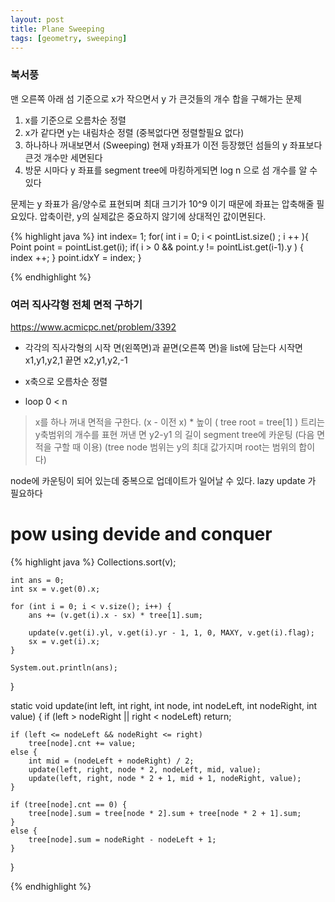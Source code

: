 ```yaml
---
layout: post
title: Plane Sweeping
tags: [geometry, sweeping]
---
```

### 북서풍
맨 오른쪽 아래 섬 기준으로 x가 작으면서 y 가 큰것들의 개수 합을 구해가는 문제

1. x를 기준으로 오름차순 정렬
2. x가 같다면 y는 내림차순 정렬 (중복없다면 정렬할필요 없다)
3. 하나하나 꺼내보면서 (Sweeping) 현재 y좌표가 이전 등장했던 섬들의 y 좌표보다 큰것 개수만 세면된다
4. 방문 시마다 y 좌표를 segment tree에 마킹하게되면 log n 으로 섬 개수를 알 수 있다

문제는 y 좌표가 음/양수로 표현되며 최대 크기가 10^9 이기 때문에 좌표는 압축해줄 필요있다.
압축이란, y의 실제값은 중요하지 않기에 상대적인 값이면된다.

{% highlight java %}
int index= 1;
for( int i = 0; i < pointList.size() ; i ++ ){
    Point point = pointList.get(i);
    if( i > 0 && point.y != pointList.get(i-1).y ) {
        index ++;
    }
    point.idxY = index;
}

{% endhighlight %}


### 여러 직사각형 전체 면적 구하기 
https://www.acmicpc.net/problem/3392

- 각각의 직사각형의 시작 면(왼쪽면)과 끝면(오른쪽 면)을 list에 담는다
시작면 x1,y1,y2,1
끝면 x2,y1,y2,-1

- x축으로 오름차순 정렬

- loop 0 < n
> x를 하나 꺼내  면적을 구한다.
(x - 이전 x) * 높이 ( tree root = tree[1] ) 트리는 y축범위의 개수를 표현
> 꺼낸 면 y2-y1 의 길이 segment tree에 카운팅 (다음 면적을 구할 때 이용) 
(tree node 범위는  y의 최대 값가지며 root는 범위의 합이다)

node에 카운팅이 되어 있는데 중복으로 업데이트가 일어날 수 있다.
lazy update 가 필요하다

# pow using devide and conquer

{% highlight java %}
 Collections.sort(v);

    int ans = 0;
    int sx = v.get(0).x;

    for (int i = 0; i < v.size(); i++) {
        ans += (v.get(i).x - sx) * tree[1].sum;
        
        update(v.get(i).yl, v.get(i).yr - 1, 1, 0, MAXY, v.get(i).flag);
        sx = v.get(i).x;
    }

    System.out.println(ans);

}

static void update(int left, int right, int node, int nodeLeft, int nodeRight, int value) {
    if (left > nodeRight || right < nodeLeft)
        return;

    if (left <= nodeLeft && nodeRight <= right)
        tree[node].cnt += value;
    else {
        int mid = (nodeLeft + nodeRight) / 2;
        update(left, right, node * 2, nodeLeft, mid, value);
        update(left, right, node * 2 + 1, mid + 1, nodeRight, value);
    }

    if (tree[node].cnt == 0) {
        tree[node].sum = tree[node * 2].sum + tree[node * 2 + 1].sum;
    }
    else {
        tree[node].sum = nodeRight - nodeLeft + 1;
    }
}

{% endhighlight %}

